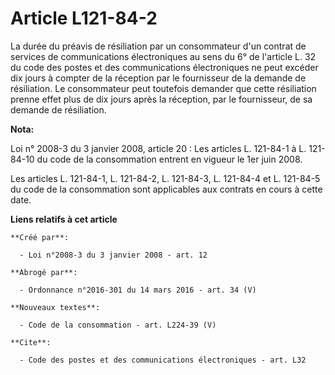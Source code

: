 # Article L121-84-2

La durée du préavis de résiliation par un consommateur d'un contrat de services de communications électroniques au sens du 6°
de l'article L. 32 du code des postes et des communications électroniques ne peut excéder dix jours à compter de la réception
par le fournisseur de la demande de résiliation. Le consommateur peut toutefois demander que cette résiliation prenne effet
plus de dix jours après la réception, par le fournisseur, de sa demande de résiliation.

**Nota:**

Loi n° 2008-3 du 3 janvier 2008, article 20 : Les articles L. 121-84-1 à L. 121-84-10 du code de la consommation entrent en
vigueur le 1er juin 2008.

Les articles L. 121-84-1, L. 121-84-2, L. 121-84-3, L. 121-84-4 et L. 121-84-5 du code de la consommation sont applicables
aux contrats en cours à cette date.

**Liens relatifs à cet article**

	**Créé par**:

	  - Loi n°2008-3 du 3 janvier 2008 - art. 12

	**Abrogé par**:

	  - Ordonnance n°2016-301 du 14 mars 2016 - art. 34 (V)

	**Nouveaux textes**:

	  - Code de la consommation - art. L224-39 (V)

	**Cite**:

	  - Code des postes et des communications électroniques - art. L32
